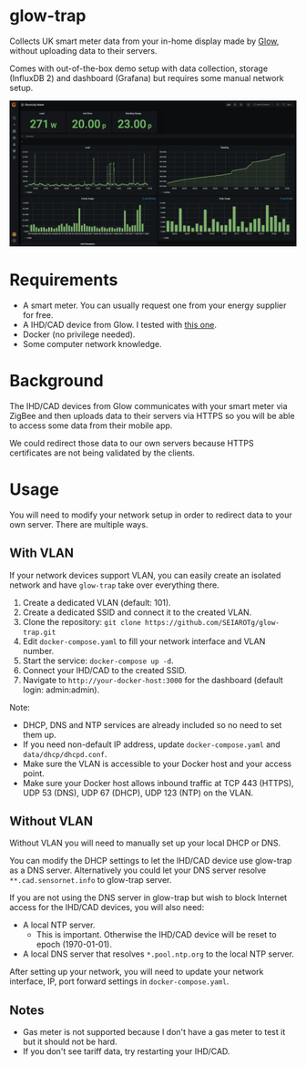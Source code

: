 # glow-trap

Collects UK smart meter data from your in-home display made by [Glow](https://shop.glowmarkt.com/), without uploading data to their servers.

Comes with out-of-the-box demo setup with data collection, storage (InfluxDB 2) and dashboard (Grafana) but requires some manual network setup.

![demo](./demo.png)

# Requirements

* A smart meter. You can usually request one from your energy supplier for free.
* A IHD/CAD device from Glow. I tested with [this one](https://shop.glowmarkt.com/products/display-and-cad-combined-for-smart-meter-customers).
* Docker (no privilege needed).
* Some computer network knowledge.

# Background

The IHD/CAD devices from Glow communicates with your smart meter via ZigBee and then uploads data to their servers via HTTPS so you will be able to access some data from their mobile app.

We could redirect those data to our own servers because HTTPS certificates are not being validated by the clients.

# Usage

You will need to modify your network setup in order to redirect data to your own server. There are multiple ways.

## With VLAN

If your network devices support VLAN, you can easily create an isolated network and have `glow-trap` take over everything there.

1. Create a dedicated VLAN (default: 101).
1. Create a dedicated SSID and connect it to the created VLAN.
1. Clone the repository: `git clone https://github.com/SEIAROTg/glow-trap.git`
1. Edit `docker-compose.yaml` to fill your network interface and VLAN number.
1. Start the service: `docker-compose up -d`.
1. Connect your IHD/CAD to the created SSID.
1. Navigate to `http://your-docker-host:3000` for the dashboard (default login: admin:admin).

Note:
* DHCP, DNS and NTP services are already included so no need to set them up.
* If you need non-default IP address, update `docker-compose.yaml` and `data/dhcp/dhcpd.conf`.
* Make sure the VLAN is accessible to your Docker host and your access point.
* Make sure your Docker host allows inbound traffic at TCP 443 (HTTPS), UDP 53 (DNS), UDP 67 (DHCP), UDP 123 (NTP) on the VLAN.

## Without VLAN

Without VLAN you will need to manually set up your local DHCP or DNS.

You can modify the DHCP settings to let the IHD/CAD device use glow-trap as a DNS server. Alternatively you could let your DNS server resolve `**.cad.sensornet.info` to glow-trap server.

If you are not using the DNS server in glow-trap but wish to block Internet access for the IHD/CAD devices, you will also need:

* A local NTP server.
  * This is important. Otherwise the IHD/CAD device will be reset to epoch (1970-01-01).
* A local DNS server that resolves `*.pool.ntp.org` to the local NTP server.

After setting up your network, you will need to update your network interface, IP, port forward settings in `docker-compose.yaml`.

## Notes

* Gas meter is not supported because I don't have a gas meter to test it but it should not be hard.
* If you don't see tariff data, try restarting your IHD/CAD.
